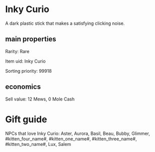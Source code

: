 # Inky Curio

A dark plastic stick that makes a satisfying clicking noise.

## main properties

Rarity: Rare

Item uid: Inky Curio

Sorting priority: 99918

## economics

Sell value: 12 Mews, 0 Mole Cash

# Gift guide

NPCs that love Inky Curio: Aster, Aurora, Basil, Beau, Bubby, Glimmer, #kitten_four_name#, #kitten_one_name#, #kitten_three_name#, #kitten_two_name#, Lux, Salem